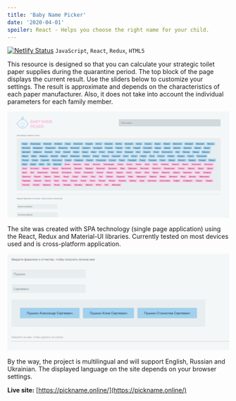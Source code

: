 ```yaml
---
title: 'Baby Name Picker'
date: '2020-04-01'
spoiler: React - Helps you choose the right name for your child.
---
```

[![Netlify Status](https://api.netlify.com/api/v1/badges/9757005c-4a53-4eef-a231-fa021cd72c82/deploy-status)](https://app.netlify.com/sites/optimistic-hamilton-6f090c/deploys) `JavaScript`, `React`, `Redux`, `HTML5`
![]()

This resource is designed so that you can calculate your strategic toilet paper supplies during the quarantine period. The top block of the page displays the current result. Use the sliders below to customize your settings. The result is approximate and depends on the characteristics of each paper manufacturer. Also, it does not take into account the individual parameters for each family member.

![BabyNamePicker](./babynamepicker1.png)

The site was created with SPA technology (single page application) using the React, Redux and Material-UI libraries. Currently tested on most devices used and is cross-platform application.

![BabyNamePicker](./babynamepicker2.png)

By the way, the project is multilingual and will support English, Russian and Ukrainian. The displayed language on the site depends on your browser settings.







**Live site:** [https://pickname.online/](https://pickname.online/)
